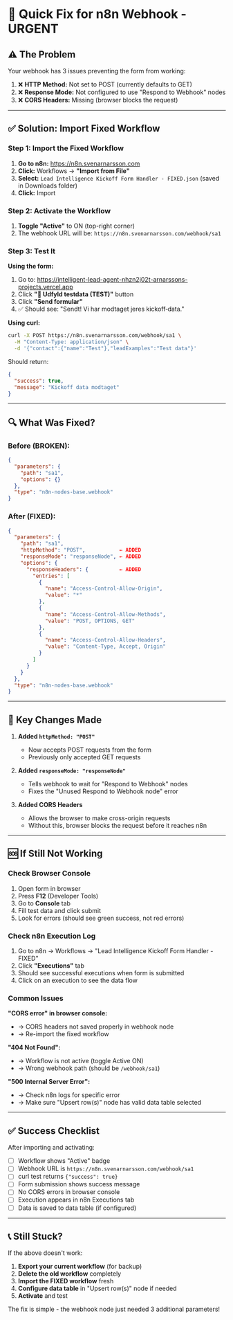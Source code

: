 # 🔧 Quick Fix for n8n Webhook - URGENT

## ⚠️ The Problem

Your webhook has 3 issues preventing the form from working:

1. ❌ **HTTP Method:** Not set to POST (currently defaults to GET)
2. ❌ **Response Mode:** Not configured to use "Respond to Webhook" nodes
3. ❌ **CORS Headers:** Missing (browser blocks the request)

---

## ✅ Solution: Import Fixed Workflow

### Step 1: Import the Fixed Workflow

1. **Go to n8n:** https://n8n.svenarnarsson.com
2. **Click:** Workflows → **"Import from File"**
3. **Select:** `Lead Intelligence Kickoff Form Handler - FIXED.json` (saved in Downloads folder)
4. **Click:** Import

### Step 2: Activate the Workflow

1. **Toggle "Active"** to ON (top-right corner)
2. The webhook URL will be: `https://n8n.svenarnarsson.com/webhook/sa1`

### Step 3: Test It

**Using the form:**
1. Go to: https://intelligent-lead-agent-nhzn2j02t-arnarssons-projects.vercel.app
2. Click **"🧪 Udfyld testdata (TEST)"** button
3. Click **"Send formular"**
4. ✅ Should see: "Sendt! Vi har modtaget jeres kickoff‑data."

**Using curl:**
```bash
curl -X POST https://n8n.svenarnarsson.com/webhook/sa1 \
  -H "Content-Type: application/json" \
  -d '{"contact":{"name":"Test"},"leadExamples":"Test data"}'
```

Should return:
```json
{
  "success": true,
  "message": "Kickoff data modtaget"
}
```

---

## 🔍 What Was Fixed?

### Before (BROKEN):
```json
{
  "parameters": {
    "path": "sa1",
    "options": {}
  },
  "type": "n8n-nodes-base.webhook"
}
```

### After (FIXED):
```json
{
  "parameters": {
    "path": "sa1",
    "httpMethod": "POST",           ← ADDED
    "responseMode": "responseNode", ← ADDED
    "options": {
      "responseHeaders": {          ← ADDED
        "entries": [
          {
            "name": "Access-Control-Allow-Origin",
            "value": "*"
          },
          {
            "name": "Access-Control-Allow-Methods",
            "value": "POST, OPTIONS, GET"
          },
          {
            "name": "Access-Control-Allow-Headers",
            "value": "Content-Type, Accept, Origin"
          }
        ]
      }
    }
  },
  "type": "n8n-nodes-base.webhook"
}
```

---

## 🎯 Key Changes Made

1. **Added `httpMethod: "POST"`**
   - Now accepts POST requests from the form
   - Previously only accepted GET requests

2. **Added `responseMode: "responseNode"`**
   - Tells webhook to wait for "Respond to Webhook" nodes
   - Fixes the "Unused Respond to Webhook node" error

3. **Added CORS Headers**
   - Allows the browser to make cross-origin requests
   - Without this, browser blocks the request before it reaches n8n

---

## 🆘 If Still Not Working

### Check Browser Console

1. Open form in browser
2. Press **F12** (Developer Tools)
3. Go to **Console** tab
4. Fill test data and click submit
5. Look for errors (should see green success, not red errors)

### Check n8n Execution Log

1. Go to n8n → Workflows → "Lead Intelligence Kickoff Form Handler - FIXED"
2. Click **"Executions"** tab
3. Should see successful executions when form is submitted
4. Click on an execution to see the data flow

### Common Issues

**"CORS error" in browser console:**
- → CORS headers not saved properly in webhook node
- → Re-import the fixed workflow

**"404 Not Found":**
- → Workflow is not active (toggle Active ON)
- → Wrong webhook path (should be `/webhook/sa1`)

**"500 Internal Server Error":**
- → Check n8n logs for specific error
- → Make sure "Upsert row(s)" node has valid data table selected

---

## ✅ Success Checklist

After importing and activating:

- [ ] Workflow shows "Active" badge
- [ ] Webhook URL is `https://n8n.svenarnarsson.com/webhook/sa1`
- [ ] curl test returns `{"success": true}`
- [ ] Form submission shows success message
- [ ] No CORS errors in browser console
- [ ] Execution appears in n8n Executions tab
- [ ] Data is saved to data table (if configured)

---

## 📞 Still Stuck?

If the above doesn't work:

1. **Export your current workflow** (for backup)
2. **Delete the old workflow** completely
3. **Import the FIXED workflow** fresh
4. **Configure data table** in "Upsert row(s)" node if needed
5. **Activate** and test

The fix is simple - the webhook node just needed 3 additional parameters!
